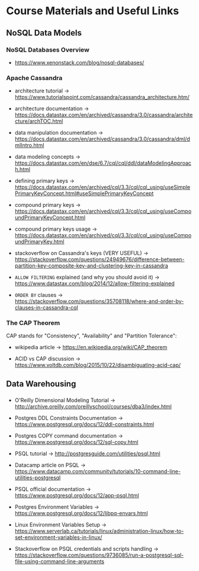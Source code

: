 # Course Materials and Useful Links

## NoSQL Data Models

### NoSQL Databases Overview

* <https://www.xenonstack.com/blog/nosql-databases/>

### Apache Cassandra

* architecture tutorial → <https://www.tutorialspoint.com/cassandra/cassandra_architecture.htm/>

* architecture documentation → <https://docs.datastax.com/en/archived/cassandra/3.0/cassandra/architecture/archTOC.html>

* data manipulation documentation → <https://docs.datastax.com/en/archived/cassandra/3.0/cassandra/dml/dmlIntro.html>

* data modeling concepts → <https://docs.datastax.com/en/dse/6.7/cql/cql/ddl/dataModelingApproach.html>

* defining primary keys → <https://docs.datastax.com/en/archived/cql/3.3/cql/cql_using/useSimplePrimaryKeyConcept.html#useSimplePrimaryKeyConcept>

* compound primary keys → <https://docs.datastax.com/en/archived/cql/3.3/cql/cql_using/useCompoundPrimaryKeyConcept.html>

* compound primary keys usage → <https://docs.datastax.com/en/archived/cql/3.3/cql/cql_using/useCompoundPrimaryKey.html>

* stackoverflow on Cassandra's keys (VERY USEFUL) → <https://stackoverflow.com/questions/24949676/difference-between-partition-key-composite-key-and-clustering-key-in-cassandra>

* `ALLOW FILTERING` explained (and why you should avoid it) → <https://www.datastax.com/blog/2014/12/allow-filtering-explained>

* `ORDER BY` clauses → <https://stackoverflow.com/questions/35708118/where-and-order-by-clauses-in-cassandra-cql>

### The CAP Theorem

CAP stands for "Consistency", "Availability" and "Partition Tolerance":

* wikipedia article → <https://en.wikipedia.org/wiki/CAP_theorem>

* ACID vs CAP discussion → <https://www.voltdb.com/blog/2015/10/22/disambiguating-acid-cap/>

## Data Warehousing

### 

* O'Reilly Dimensional Modeling Tutorial → <http://archive.oreilly.com/oreillyschool/courses/dba3/index.html>

* Postgres DDL Constraints Documentation → <https://www.postgresql.org/docs/12/ddl-constraints.html>

* Postgres COPY command documentation → <https://www.postgresql.org/docs/12/sql-copy.html>

* PSQL tutorial → <http://postgresguide.com/utilities/psql.html>

* Datacamp article on PSQL → <https://www.datacamp.com/community/tutorials/10-command-line-utilities-postgresql>

* PSQL official documentation → <https://www.postgresql.org/docs/12/app-psql.html>

* Postgres Environment Variables → <https://www.postgresql.org/docs/12/libpq-envars.html>

* Linux Environment Variables Setup → <https://www.serverlab.ca/tutorials/linux/administration-linux/how-to-set-environment-variables-in-linux/>

* Stackoverflow on PSQL credentials and scripts handling → <https://stackoverflow.com/questions/9736085/run-a-postgresql-sql-file-using-command-line-arguments>

